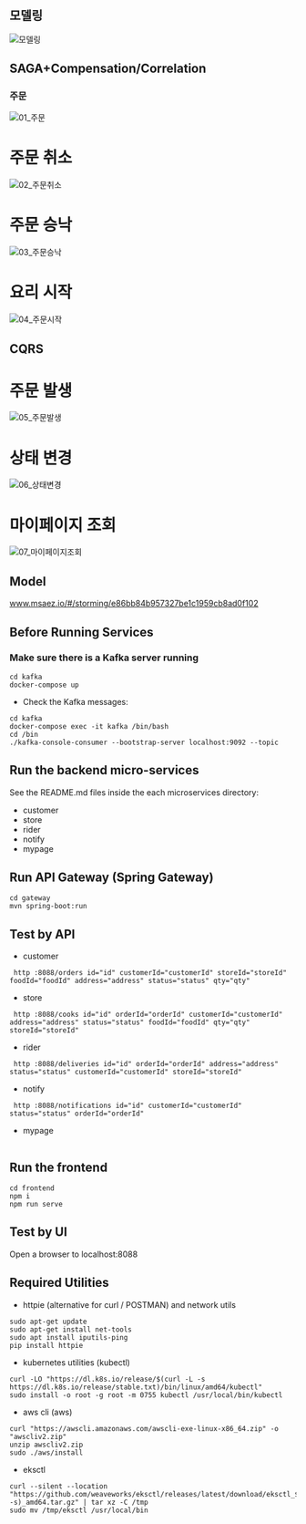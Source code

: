 # 


## 모델링

![모델링](https://user-images.githubusercontent.com/85432029/226529207-6dbfffe4-e885-492a-abf3-8b9db64d6e09.png)

## SAGA+Compensation/Correlation

### 주문

![01_주문](https://user-images.githubusercontent.com/85432029/226529232-59476872-cdc8-42b3-9ede-49834c06dac5.PNG)

# 주문 취소

![02_주문취소](https://user-images.githubusercontent.com/85432029/226529245-79a71502-a09a-4298-b128-45ec60b708c2.PNG)

# 주문 승낙

![03_주문승낙](https://user-images.githubusercontent.com/85432029/226529249-c1d3d9c2-b059-40df-8ab2-49a1142da198.PNG)

# 요리 시작

![04_주문시작](https://user-images.githubusercontent.com/85432029/226529253-42cf5bb3-0a01-4e85-9474-6b5593ef6340.PNG)


## CQRS

# 주문 발생
![05_주문발생](https://user-images.githubusercontent.com/85432029/226529257-4a7149f3-db7e-40d7-8d92-7e904e87432d.PNG)

# 상태 변경
![06_상태변경](https://user-images.githubusercontent.com/85432029/226529265-d0d61ea7-6cfd-45a9-9622-56bbd1fcc771.PNG)

# 마이페이지 조회
![07_마이페이지조회](https://user-images.githubusercontent.com/85432029/226529277-f105d6d8-9c75-441f-bedd-095671dc2fab.PNG)


## Model
www.msaez.io/#/storming/e86bb84b957327be1c1959cb8ad0f102

## Before Running Services
### Make sure there is a Kafka server running
```
cd kafka
docker-compose up
```
- Check the Kafka messages:
```
cd kafka
docker-compose exec -it kafka /bin/bash
cd /bin
./kafka-console-consumer --bootstrap-server localhost:9092 --topic
```

## Run the backend micro-services
See the README.md files inside the each microservices directory:

- customer
- store
- rider
- notify
- mypage


## Run API Gateway (Spring Gateway)
```
cd gateway
mvn spring-boot:run
```

## Test by API
- customer
```
 http :8088/orders id="id" customerId="customerId" storeId="storeId" foodId="foodId" address="address" status="status" qty="qty" 
```
- store
```
 http :8088/cooks id="id" orderId="orderId" customerId="customerId" address="address" status="status" foodId="foodId" qty="qty" storeId="storeId" 
```
- rider
```
 http :8088/deliveries id="id" orderId="orderId" address="address" status="status" customerId="customerId" storeId="storeId" 
```
- notify
```
 http :8088/notifications id="id" customerId="customerId" status="status" orderId="orderId" 
```
- mypage
```
```


## Run the frontend
```
cd frontend
npm i
npm run serve
```

## Test by UI
Open a browser to localhost:8088

## Required Utilities

- httpie (alternative for curl / POSTMAN) and network utils
```
sudo apt-get update
sudo apt-get install net-tools
sudo apt install iputils-ping
pip install httpie
```

- kubernetes utilities (kubectl)
```
curl -LO "https://dl.k8s.io/release/$(curl -L -s https://dl.k8s.io/release/stable.txt)/bin/linux/amd64/kubectl"
sudo install -o root -g root -m 0755 kubectl /usr/local/bin/kubectl
```

- aws cli (aws)
```
curl "https://awscli.amazonaws.com/awscli-exe-linux-x86_64.zip" -o "awscliv2.zip"
unzip awscliv2.zip
sudo ./aws/install
```

- eksctl 
```
curl --silent --location "https://github.com/weaveworks/eksctl/releases/latest/download/eksctl_$(uname -s)_amd64.tar.gz" | tar xz -C /tmp
sudo mv /tmp/eksctl /usr/local/bin
```

